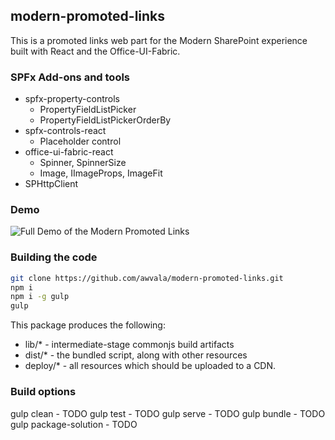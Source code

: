 ## modern-promoted-links

This is a promoted links web part for the Modern SharePoint experience built with React and the Office-UI-Fabric.  

### SPFx Add-ons and tools
* spfx-property-controls
    * PropertyFieldListPicker
    * PropertyFieldListPickerOrderBy
* spfx-controls-react
    * Placeholder control
* office-ui-fabric-react
    * Spinner, SpinnerSize
    * Image, IImageProps, ImageFit
* SPHttpClient

### Demo

![Full Demo of the Modern Promoted Links](/src/assets/ModernPromotedLinks.gif)

### Building the code

```bash
git clone https://github.com/awvala/modern-promoted-links.git
npm i
npm i -g gulp
gulp
```

This package produces the following:

* lib/* - intermediate-stage commonjs build artifacts
* dist/* - the bundled script, along with other resources
* deploy/* - all resources which should be uploaded to a CDN.

### Build options

gulp clean - TODO
gulp test - TODO
gulp serve - TODO
gulp bundle - TODO
gulp package-solution - TODO
